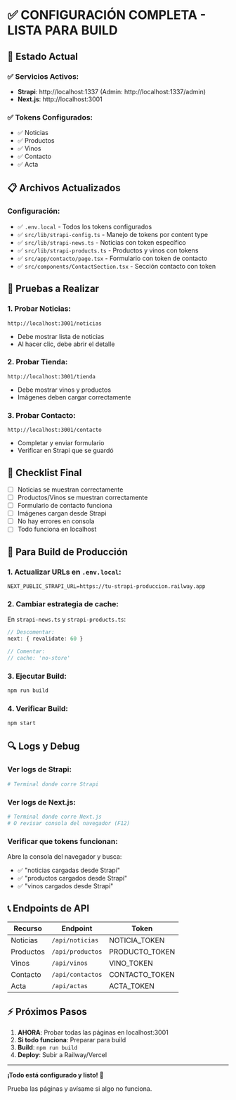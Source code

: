 # ✅ CONFIGURACIÓN COMPLETA - LISTA PARA BUILD

## 🎉 Estado Actual

### ✅ Servicios Activos:
- **Strapi**: http://localhost:1337 (Admin: http://localhost:1337/admin)
- **Next.js**: http://localhost:3001

### ✅ Tokens Configurados:
- ✅ Noticias
- ✅ Productos
- ✅ Vinos
- ✅ Contacto
- ✅ Acta

## 📋 Archivos Actualizados

### Configuración:
- ✅ `.env.local` - Todos los tokens configurados
- ✅ `src/lib/strapi-config.ts` - Manejo de tokens por content type
- ✅ `src/lib/strapi-news.ts` - Noticias con token específico
- ✅ `src/lib/strapi-products.ts` - Productos y vinos con tokens
- ✅ `src/app/contacto/page.tsx` - Formulario con token de contacto
- ✅ `src/components/ContactSection.tsx` - Sección contacto con token

## 🧪 Pruebas a Realizar

### 1. Probar Noticias:
```
http://localhost:3001/noticias
```
- Debe mostrar lista de noticias
- Al hacer clic, debe abrir el detalle

### 2. Probar Tienda:
```
http://localhost:3001/tienda
```
- Debe mostrar vinos y productos
- Imágenes deben cargar correctamente

### 3. Probar Contacto:
```
http://localhost:3001/contacto
```
- Completar y enviar formulario
- Verificar en Strapi que se guardó

## 📝 Checklist Final

- [ ] Noticias se muestran correctamente
- [ ] Productos/Vinos se muestran correctamente
- [ ] Formulario de contacto funciona
- [ ] Imágenes cargan desde Strapi
- [ ] No hay errores en consola
- [ ] Todo funciona en localhost

## 🚀 Para Build de Producción

### 1. Actualizar URLs en `.env.local`:
```env
NEXT_PUBLIC_STRAPI_URL=https://tu-strapi-produccion.railway.app
```

### 2. Cambiar estrategia de cache:

En `strapi-news.ts` y `strapi-products.ts`:
```typescript
// Descomentar:
next: { revalidate: 60 }

// Comentar:
// cache: 'no-store'
```

### 3. Ejecutar Build:
```bash
npm run build
```

### 4. Verificar Build:
```bash
npm start
```

## 🔍 Logs y Debug

### Ver logs de Strapi:
```bash
# Terminal donde corre Strapi
```

### Ver logs de Next.js:
```bash
# Terminal donde corre Next.js
# O revisar consola del navegador (F12)
```

### Verificar que tokens funcionan:
Abre la consola del navegador y busca:
- ✅ "noticias cargadas desde Strapi"
- ✅ "productos cargados desde Strapi"
- ✅ "vinos cargados desde Strapi"

## 📞 Endpoints de API

| Recurso | Endpoint | Token |
|---------|----------|-------|
| Noticias | `/api/noticias` | NOTICIA_TOKEN |
| Productos | `/api/productos` | PRODUCTO_TOKEN |
| Vinos | `/api/vinos` | VINO_TOKEN |
| Contacto | `/api/contactos` | CONTACTO_TOKEN |
| Acta | `/api/actas` | ACTA_TOKEN |

## ⚡ Próximos Pasos

1. **AHORA**: Probar todas las páginas en localhost:3001
2. **Si todo funciona**: Preparar para build
3. **Build**: `npm run build`
4. **Deploy**: Subir a Railway/Vercel

---

**¡Todo está configurado y listo! 🎊**

Prueba las páginas y avísame si algo no funciona.
